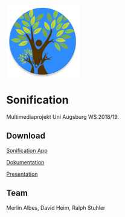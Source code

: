 ![Logo](sonification/app/src/main/res/mipmap-xxxhdpi/ic_launcher_round.png)
# Sonification

Multimediaprojekt Uni Augsburg WS 2018/19.

## Download

[Sonification App](/uploads/6cf328b6b4db1bb05e7591b5db3d58a8/Sonification.apk)

[Dokumentation](/uploads/09fa4916e2f67804aaf66ade0c7f9fcd/Sonification_Documentation.pdf)

[Presentation](/uploads/9be22531e590a99f7c4220c2e441319d/Sonification_Presentation.pptx)

## Team

Merlin Albes, David Heim, Ralph Stuhler